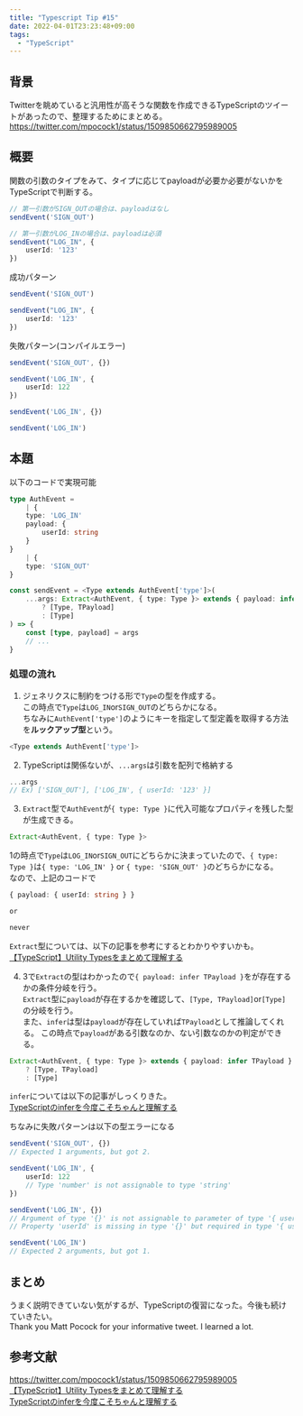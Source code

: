 ```yaml
---
title: "Typescript Tip #15"
date: 2022-04-01T23:23:48+09:00
tags: 
  - "TypeScript"
---
```

## 背景
Twitterを眺めていると汎用性が高そうな関数を作成できるTypeScriptのツイートがあったので、整理するためにまとめる。<br>
https://twitter.com/mpocock1/status/1509850662795989005


## 概要
関数の引数のタイプをみて、タイプに応じてpayloadが必要か必要がないかをTypeScriptで判断する。<br>
```typescript
// 第一引数がSIGN_OUTの場合は、payloadはなし
sendEvent('SIGN_OUT')

// 第一引数がLOG_INの場合は、payloadは必須
sendEvent("LOG_IN", {
    userId: '123'
})
```

成功パターン
```typescript
sendEvent('SIGN_OUT')

sendEvent("LOG_IN", {
    userId: '123'
})
```

失敗パターン(コンパイルエラー)
```typescript
sendEvent('SIGN_OUT', {})

sendEvent('LOG_IN', {
    userId: 122
})

sendEvent('LOG_IN', {})

sendEvent('LOG_IN')
```

## 本題
以下のコードで実現可能

```typescript
type AuthEvent =
    | {
    type: 'LOG_IN'
    payload: {
        userId: string
    }
}
    | {
    type: 'SIGN_OUT'
}

const sendEvent = <Type extends AuthEvent['type']>(
    ...args: Extract<AuthEvent, { type: Type }> extends { payload: infer TPayload } 
        ? [Type, TPayload]
        : [Type]
) => {
    const [type, payload] = args
    // ...
}
```
### 処理の流れ
1. ジェネリクスに制約をつける形で`Type`の型を作成する。<br>
この時点で`Type`は`LOG_IN`or`SIGN_OUT`のどちらかになる。<br>
ちなみに`AuthEvent['type']`のようにキーを指定して型定義を取得する方法を**ルックアップ型**という。
```typescript
<Type extends AuthEvent['type']>
```

2. TypeScriptは関係ないが、`...args`は引数を配列で格納する
```typescript
...args
// Ex) ['SIGN_OUT'], ['LOG_IN', { userId: '123' }]
```
3. `Extract`型で`AuthEvent`が`{ type: Type }`に代入可能なプロパティを残した型が生成できる。<br>
```typescript
Extract<AuthEvent, { type: Type }>
```
1の時点で`Type`は`LOG_IN`or`SIGN_OUT`にどちらかに決まっていたので、`{ type: Type }`は`{ type: 'LOG_IN' }` or `{ type: 'SIGN_OUT' }`のどちらかになる。<br>
なので、上記のコードで
```typescript
{ payload: { userId: string } }

or

never
```
`Extract`型については、以下の記事を参考にするとわかりやすいかも。<br>
[【TypeScript】Utility Typesをまとめて理解する](https://qiita.com/k-penguin-sato/items/e2791d7a57e96f6144e5#extracttu)

4. 3で`Extract`の型はわかったので`{ payload: infer TPayload }`をが存在するかの条件分岐を行う。<br>
`Extract`型に`payload`が存在するかを確認して、`[Type, TPayload]`or`[Type]`の分岐を行う。<br>
また、`infer`は型は`payload`が存在していれば`TPayload`として推論してくれる。
この時点で`payload`がある引数なのか、ない引数なのかの判定ができる。
```typescript
Extract<AuthEvent, { type: Type }> extends { payload: infer TPayload }
    ? [Type, TPayload]
    : [Type]
```

`infer`については以下の記事がしっくりきた。  
[TypeScriptのinferを今度こそちゃんと理解する](https://zenn.dev/brachio_takumi/articles/464106a6a80eca8ab919#infer)

ちなみに失敗パターンは以下の型エラーになる
```typescript
sendEvent('SIGN_OUT', {})
// Expected 1 arguments, but got 2.

sendEvent('LOG_IN', {
    userId: 122
    // Type 'number' is not assignable to type 'string'
})

sendEvent('LOG_IN', {})
// Argument of type '{}' is not assignable to parameter of type '{ userId: string; }'.
// Property 'userId' is missing in type '{}' but required in type '{ userId: string; }'.

sendEvent('LOG_IN')
// Expected 2 arguments, but got 1.

```


## まとめ
うまく説明できていない気がするが、TypeScriptの復習になった。今後も続けていきたい。<br>
Thank you Matt Pocock for your informative tweet. I learned a lot.

## 参考文献
https://twitter.com/mpocock1/status/1509850662795989005 <br> 
[【TypeScript】Utility Typesをまとめて理解する](https://qiita.com/k-penguin-sato/items/e2791d7a57e96f6144e5#extracttu) <br>
[TypeScriptのinferを今度こそちゃんと理解する](https://zenn.dev/brachio_takumi/articles/464106a6a80eca8ab919#infer)

